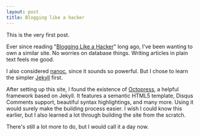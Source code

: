 ```yaml
---
layout: post
title: Blogging like a hacker
---
```


This is the very first post.

Ever since reading "[Blogging Like a Hacker](http://tom.preston-werner.com/2008/11/17/blogging-like-a-hacker.html)" long ago, I've been wanting to own a similar site. No worries on database things. Writing articles in plain text feels me good.

I also considered [nanoc](http://nanoc.stoneship.org/), since it sounds so powerful. But I chose to learn the simpler [Jekyll](http://github.com/mojombo/jekyll) first.

After setting up this site, I found the existence of [Octopress](http://octopress.org/), a helpful framework based on Jekyll. It features a semantic HTML5 template, Disqus Comments support, beautiful syntax highlightings, and many more. Using it would surely make the building process easier. I wish I could know this earlier, but I also learned a lot through building the site from the scratch.

There's still a lot more to do, but I would call it a day now.

